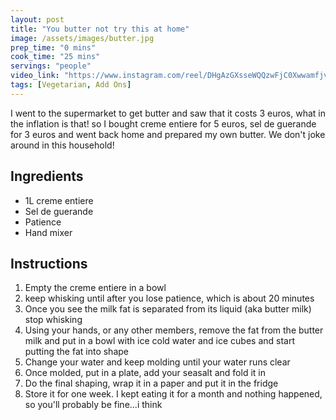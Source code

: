 ```yaml
---
layout: post
title: "You butter not try this at home"
image: /assets/images/butter.jpg
prep_time: "0 mins"
cook_time: "25 mins"
servings: "people"
video_link: "https://www.instagram.com/reel/DHgAzGXsseWQQzwFjC0XwwamfjvShDOOC9cthc0/?igsh=MTl3YWdlMTZ3c3VpeA== "
tags: [Vegetarian, Add Ons]
---
```


I went to the supermarket to get butter and saw that it costs 3 euros, what in the inflation is that! so I bought creme entiere for 5 euros, sel de guerande for 3 euros and went back home and prepared my own butter. We don't joke around in this household!

## Ingredients

* 1L creme entiere
* Sel de guerande
* Patience
* Hand mixer


## Instructions

1. Empty the creme entiere in a bowl
2. keep whisking until after you lose patience, which is about 20 minutes
3. Once you see the milk fat is separated from its liquid (aka butter milk) stop whisking
4. Using your hands, or any other members, remove the fat from the butter milk and put in a bowl with ice cold water and ice cubes and start putting the fat into shape
5. Change your water and keep molding until your water runs clear
6. Once molded, put in a plate, add your seasalt and fold it in
7. Do the final shaping, wrap it in a paper and put it in the fridge
8. Store it for one week. I kept eating it for a month and nothing happened, so you'll probably be fine...i think